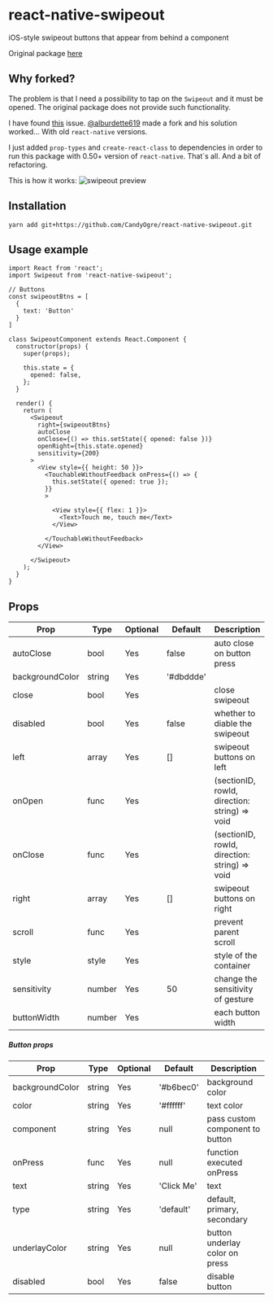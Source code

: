 # react-native-swipeout

iOS-style swipeout buttons that appear from behind a component

Original package [here](https://github.com/dancormier/react-native-swipeout)

## Why forked?
The problem is that I need a possibility to tap on the `Swipeout` and it must be opened. The original package does not provide such functionality.

I have found [this](https://github.com/dancormier/react-native-swipeout/issues/118) issue. [@alburdette619](https://github.com/alburdette619) made a fork and his solution worked... With old `react-native` versions.

I just added `prop-types` and `create-react-class` to dependencies in order to run this package with 0.50+ version of `react-native`. That\`s all. And a bit of refactoring.

This is how it works:
![swipeout preview](https://i.imgur.com/QcNDopj.gif)

## Installation
```
yarn add git+https://github.com/CandyOgre/react-native-swipeout.git
```

## Usage example

```
import React from 'react';
import Swipeout from 'react-native-swipeout';

// Buttons
const swipeoutBtns = [
  {
    text: 'Button'
  }
]

class SwipeoutComponent extends React.Component {
  constructor(props) {
    super(props);

    this.state = {
      opened: false,
    };
  }

  render() {
    return (
      <Swipeout
        right={swipeoutBtns}
        autoClose
        onClose={() => this.setState({ opened: false })}
        openRight={this.state.opened}
        sensitivity={200}
      >
        <View style={{ height: 50 }}>
          <TouchableWithoutFeedback onPress={() => {
            this.setState({ opened: true });
          }}
          >
            
            <View style={{ flex: 1 }}>
              <Text>Touch me, touch me</Text>
            </View>
            
          </TouchableWithoutFeedback>
        </View>

      </Swipeout>
    );
  }
}

```

## Props

Prop            | Type   | Optional | Default   | Description
--------------- | ------ | -------- | --------- | -----------
autoClose       | bool   | Yes      | false     | auto close on button press
backgroundColor | string | Yes      | '#dbddde' |
close           | bool   | Yes      |           | close swipeout
disabled        | bool   | Yes      |  false    | whether to diable the swipeout  
left            | array  | Yes      | []        | swipeout buttons on left
onOpen          | func   | Yes      |           | (sectionID, rowId, direction: string) => void
onClose          | func   | Yes      |           | (sectionID, rowId, direction: string) => void
right           | array  | Yes      | []        | swipeout buttons on right
scroll          | func   | Yes      |           | prevent parent scroll
style           | style  | Yes      |           | style of the container
sensitivity     | number | Yes      | 50         | change the sensitivity of gesture
buttonWidth     | number | Yes      |            | each button width

##### Button props

Prop            | Type   | Optional | Default   | Description
--------------- | ------ | -------- | --------- | -----------
backgroundColor | string | Yes      | '#b6bec0' | background color
color           | string | Yes      | '#ffffff' | text color
component       | string | Yes      | null      | pass custom component to button
onPress         | func   | Yes      | null      | function executed onPress
text            | string | Yes      | 'Click Me'| text
type            | string | Yes      | 'default' | default, primary, secondary
underlayColor   | string | Yes      | null      | button underlay color on press
disabled        | bool   | Yes      | false     | disable button
